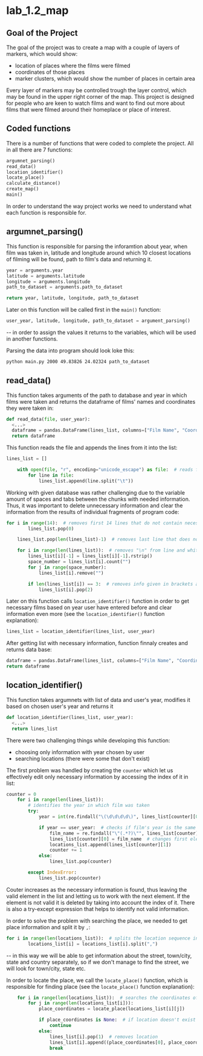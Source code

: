 # lab_1.2_map
## Goal of the Project
The goal of the project was to create a map with a couple of layers of markers, which would show:

  - location of places where the films were filmed
  - coordinates of those places
  - marker clusters, which would show the number of places in certain area

Every layer of markers may be controlled trough the layer control, which may be found in the upper right corner of the map. This project is designed for people who are keen to watch films and want to find out more about films that were filmed around their homeplace or place of interest.
## Coded functions
There is a number of functions that were coded to complete the project. All in all there are 7 functions:

``` python
argumnet_parsing()
read_data()
location_identifier()
locate_place()
calculate_distance()
create_map()
main()
```
In order to understand the way project works we need to understand what each function is responsible for.

## argumnet_parsing()
This function is responsible for parsing the inforamtion about year, when film was taken in, latitude and longitude around which 10 closest locations of filming will be found, path to film's data and returning it.

``` python
year = arguments.year
latitude = arguments.latitude
longitude = arguments.longitude
path_to_dataset = arguments.path_to_dataset

return year, latitude, longitude, path_to_dataset
```

Later on this function will be called first in the ```main()``` function:

```python
user_year, latitude, longitude, path_to_dataset = argument_parsing()
```

-- in order to assign the values it returns to the variables, which will be used in another functions.

Parsing the data into program should look loke this:

```bash
python main.py 2000 49.83826 24.02324 path_to_dataset
```

## read_data()
This function takes arguments of the path to database and year in which films were taken and returns the dataframe of films' names and coordinates they were taken in:

```python
def read_data(file, user_year):
  <...>
  dataframe = pandas.DataFrame(lines_list, columns=["Film Name", "Coordinates"])
  return dataframe
```
This function reads the file and appends the lines from it into the list:

``` python
lines_list = []

    with open(file, "r", encoding="unicode_escape") as file:  # reads file and writes info in list
        for line in file:
            lines_list.append(line.split("\t"))
```

Working with given database was rather challenging due to the variable amount of spaces and tabs between the chunks with needed information. Thus, it was important to delete unnecessary information and clear the information from the results of individual fragments of program code:

```python
for i in range(14):  # removes first 14 lines that do not contain necessary information
        lines_list.pop(0)

    lines_list.pop(len(lines_list)-1)  # removes last line that does not contain necessary information

    for i in range(len(lines_list)):  # removes "\n" from line and whitespaces from list
        lines_list[i][-1] = lines_list[i][-1].rstrip()
        space_number = lines_list[i].count("")
        for j in range(space_number):
            lines_list[i].remove("")

        if len(lines_list[i]) == 3:  # removes info given in brackets after the location
            lines_list[i].pop(2)
```
Later on this function calls ```location_identifier()``` function in order to get necessary films based on year user have entered before and clear information even more (see the ```location_identifier()``` function explanation):

```python
lines_list = location_identifier(lines_list, user_year)
```

After getting list with necessary information, function finnaly creates and returns data base:

```python
dataframe = pandas.DataFrame(lines_list, columns=["Film Name", "Coordinates"])
return dataframe
```

## location_identifier()
This function takes argumnets with list of data and user's year, modifies it based on chosen user's year and returns it

```python
def location_identifier(lines_list, user_year):
  <...>
  return lines_list
```

There were two challenging things while developing this function:
  - choosing only information with year chosen by user
  - searching locations (there were some that don't exist)

The first problem was handled by creating the ```counter``` which let us effectively edit only necessary information by accessing the index of it in list:

```python
counter = 0
    for i in range(len(lines_list)):
        # identifies the year in which film was taken
        try:
            year = int(re.findall("\(\d\d\d\d\)", lines_list[counter][0])[0].replace("(", "").replace(")", ""))

            if year == user_year:  # checks if film's year is the same as chosen by user
                film_name = re.findall("\"(.*?)\"", lines_list[counter][0])[0]  # identifies film's name
                lines_list[counter][0] = film_name  # changes first element in list into film's name
                locations_list.append(lines_list[counter][1])
                counter += 1
            else:
                lines_list.pop(counter)

        except IndexError:
            lines_list.pop(counter)
```

Couter increases as the necessary information is found, thus leaving the valid element in the list and letting us to work with the next element. If the element is not valid it is deleted by taking into account the index of it. There is also a try-except expression that helps to identify not valid information.

In order to solve the problem with searching the place, we needed to get place information and split it by ```,```:

```python
for i in range(len(locations_list)):  # splits the location sequence into elements
        locations_list[i] = locations_list[i].split(",")
```

-- in this way we will be able to get information about the street, town/city, state and country separately, so if we don't manage to find the street, we will look for town/city, state etc.

In order to locate the place, we call the ```locate_place()``` function, which is responsible for finding place (see the ```locate_place()``` function explanation):
```python
    for i in range(len(locations_list)):  # searches the coordinates of locations
        for j in range(len(locations_list[i])):
            place_coordinates = locate_place(locations_list[i][j])

            if place_coordinates is None:  # if location doesn't exist checks next element in location list
                continue
            else:
                lines_list[i].pop(1)  # removes location
                lines_list[i].append((place_coordinates[0], place_coordinates[1]))  # appends coordinates of location
                break
```
